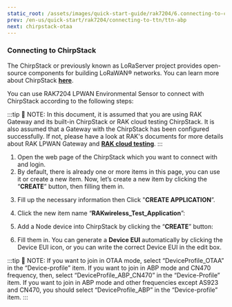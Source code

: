 ```yaml
---
static_root: /assets/images/quick-start-guide/rak7204/6.connecting-to-chirpstack/
prev: /en-us/quick-start/rak7204/connecting-to-ttn/ttn-abp
next: chirpstack-otaa
---
```

### Connecting to ChirpStack

The ChirpStack or previously known as LoRaServer project provides open-source components for building LoRaWAN® networks. You can learn more about ChirpStack [**here**](https://www.chirpstack.io/).

You can use RAK7204 LPWAN Environmental Sensor to connect with ChirpStack according to the following steps:

:::tip 📝 NOTE:
 In this document, it is  assumed that you are using RAK Gateway and its built-in ChirpStack or RAK cloud testing ChirpStack. It is also assumed that a Gateway with the ChirpStack has been configured successfully. If not, please have a look at RAK's documents for more details about RAK LPWAN Gateway and [**RAK cloud testing**](https://forum.rakwireless.com/t/rak-free-cloud-loraserver-for-testing/344).
:::

1. Open the web page of the ChirpStack which you want to connect with and login.
2. By default, there is already one or more items in this page, you can use it or create a new item. Now, let’s create a new item by clicking the “**CREATE**” button, then filling them in.

<rk-img
  :src="`${$frontmatter.static_root}/wgk31ykcgwp2gbzicmut.png`"
  width="100%"
  figure-number="1"
  caption="ChirpStack Applications"
/>

3. Fill up the necessary information then Click "**CREATE APPLICATION**”.
<rk-img
  :src="`${$frontmatter.static_root}/zcxqc0pe6vquherzw521.png`"
  width="100%"
  figure-number="2"
  caption="Creating the Application"
/>

4. Click the new item name “**RAKwireless_Test_Application**”:
<rk-img
  :src="`${$frontmatter.static_root}/r2ikjxdaluvfxbqhaccc.png`"
  width="100%"
  figure-number="3"
  caption="Applications page in ChirpStack"
/>

<rk-img
  :src="`${$frontmatter.static_root}/sdrlazcgfseimitslo6u.png`"
  width="100%"
  figure-number="4"
  caption="RAKwireless Test Application"
/>

5. Add a Node device into ChirpStack by clicking the “**CREATE**” button:

<rk-img
  :src="`${$frontmatter.static_root}/sdrlazcgfseimitslo6u.png`"
  width="100%"
  figure-number="5"
  caption="Adding a Node Device"
/>

6. Fill them in. You can generate a **Device EUI** automatically by clicking the Device EUI icon, or you can write the correct Device EUI in the edit box.
<rk-img
  :src="`${$frontmatter.static_root}/bx0hvot72klwrnznnbig.png`"
  width="100%"
  figure-number="6"
  caption="Filling the Device Parameters"
/>

:::tip 📝 NOTE:
 If you want to join in OTAA mode, select “DeviceProfile_OTAA” in the “Device-profile” item. If you want to join in ABP mode and CN470 frequency, then, select “DeviceProfile_ABP_CN470” in the “Device-Profile” item. If you want to join in ABP mode and other frequencies except AS923 and CN470, you should select “DeviceProfile_ABP” in the “Device-profile” item.
:::